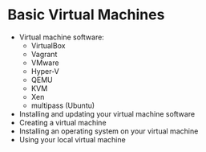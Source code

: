 # Basic Virtual Machines

* Virtual machine software:
    * VirtualBox
    * Vagrant
    * VMware
    * Hyper-V
    * QEMU
    * KVM
    * Xen
    * multipass (Ubuntu)
* Installing and updating your virtual machine software
* Creating a virtual machine
* Installing an operating system on your virtual machine
* Using your local virtual machine